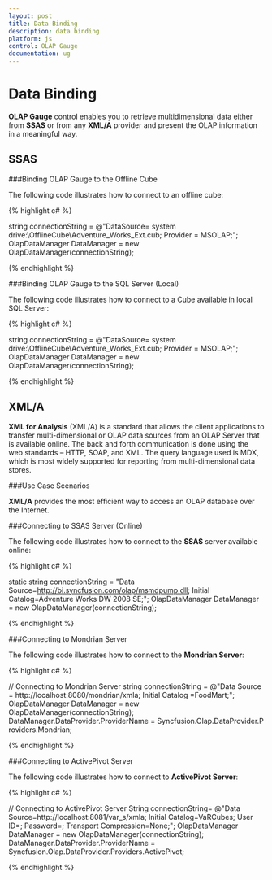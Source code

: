 ```yaml
---
layout: post
title: Data-Binding
description: data binding
platform: js
control: OLAP Gauge
documentation: ug
---
```


# Data Binding

**OLAP Gauge** control enables you to retrieve multidimensional data either from **SSAS** or from any **XML/A** provider and present the OLAP information in a meaningful way.

## SSAS

###Binding OLAP Gauge to the Offline Cube

The following code illustrates how to connect to an offline cube:

{% highlight c# %}

string connectionString = @"DataSource= system drive:\OfflineCube\Adventure_Works_Ext.cub; Provider = MSOLAP;";
OlapDataManager DataManager = new OlapDataManager(connectionString);


{% endhighlight %}

###Binding OLAP Gauge to the SQL Server (Local)

The following code illustrates how to connect to a Cube available in local SQL Server:

{% highlight c# %}

string connectionString = @"DataSource= system drive:\OfflineCube\Adventure_Works_Ext.cub; Provider = MSOLAP;";
OlapDataManager DataManager = new OlapDataManager(connectionString);


{% endhighlight %}

## XML/A

**XML for Analysis** (XML/A) is a standard that allows the client applications to transfer multi-dimensional or OLAP data sources from an OLAP Server that is available online. The back and forth communication is done using the web standards – HTTP, SOAP, and XML. The query language used is MDX, which is most widely supported for reporting from multi-dimensional data stores.

###Use Case Scenarios

**XML/A** provides the most efficient way to access an OLAP database over the Internet.

###Connecting to SSAS Server (Online)

The following code illustrates how to connect to the **SSAS** server available online:

{% highlight c# %}

static string connectionString = "Data Source=http://bi.syncfusion.com/olap/msmdpump.dll; Initial Catalog=Adventure Works DW 2008 SE;";
OlapDataManager DataManager = new OlapDataManager(connectionString);


{% endhighlight %}

###Connecting to Mondrian Server

The following code illustrates how to connect to the **Mondrian Server**:

{% highlight c# %}

// Connecting to Mondrian Server
string connectionString = @"Data Source = http://localhost:8080/mondrian/xmla; Initial Catalog =FoodMart;";
OlapDataManager DataManager = new OlapDataManager(connectionString);
DataManager.DataProvider.ProviderName = Syncfusion.Olap.DataProvider.Providers.Mondrian;


{% endhighlight %}

###Connecting to ActivePivot Server

The following code illustrates how to connect to **ActivePivot Server**:

{% highlight c# %}

// Connecting to ActivePivot Server
String connectionString= @"Data Source=http://localhost:8081/var_s/xmla; Initial Catalog=VaRCubes; User ID=; Password=; Transport Compression=None;";
OlapDataManager DataManager = new OlapDataManager(connectionString);
DataManager.DataProvider.ProviderName = Syncfusion.Olap.DataProvider.Providers.ActivePivot;


{% endhighlight %}



